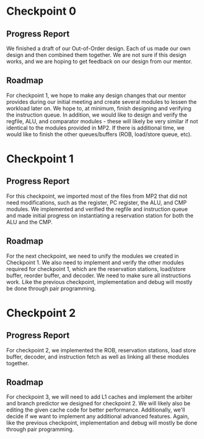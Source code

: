 # Checkpoint 0

## Progress Report
We finished a draft of our Out-of-Order design. Each of us made our own 
design and then combined them together. We are not sure if this design
works, and we are hoping to get feedback on our design from our mentor.

## Roadmap
For checkpoint 1, we hope to make any design changes that our mentor 
provides during our initial meeting and create several modules to lessen the
workload later on. We hope to, at minimum, finish designing and verifying
the instruction queue. In addition, we would like to design and verify the
regfile, ALU, and comparator modules - these will likely be very similar
if not identical to the modules provided in MP2. If there is additional
time, we would like to finish the other queues/buffers (ROB, load/store
queue, etc).


# Checkpoint 1

## Progress Report
For this checkpoint, we imported most of the files from MP2 that did not 
need modifications, such as the register, PC register, the ALU, and CMP 
modules. We implemented and verified the regfile and instruction queue and 
made initial progress on instantiating a reservation station for both the ALU and the CMP. 

## Roadmap
For the next checkpoint, we need to unify the modules we created in Checkpoint 1. We also need to implement and verify the other modules required for checkpoint 1, which are the reservation stations, load/store buffer, reorder buffer, and decoder. We need to make sure all instructions work. Like the previous checkpoint, implementation and debug will mostly be done through pair programming.


# Checkpoint 2

## Progress Report
For checkpoint 2, we implemented the ROB, reservation stations, load store buffer, decoder, and instruction fetch as well as linking all these modules together. 

## Roadmap
For checkpoint 3, we will need to add L1 caches and implement the arbiter and branch predictor we designed for checkpoint 2. We will likely also be editing the given cache code for better performance. Additionally, we'll decide if we want to implement any additional advanced features. Again, like the previous checkpoint, implementation and debug will mostly be done through pair programming.
